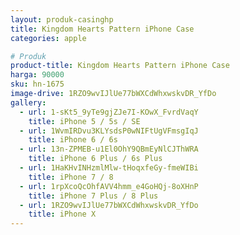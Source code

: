 ```yaml
---
layout: produk-casinghp
title: Kingdom Hearts Pattern iPhone Case
categories: apple

# Produk
product-title: Kingdom Hearts Pattern iPhone Case
harga: 90000
sku: hn-1675
image-drive: 1RZO9wvIJlUe77bWXCdWhxwskvDR_YfDo
gallery:
  - url: 1-sKt5_9yTe9gjZJe7I-KOwX_FvrdVaqY
    title: iPhone 5 / 5s / SE
  - url: 1WvmIRDvu3KLYsdsP0wNIFtUgVFmsgIqJ
    title: iPhone 6 / 6s
  - url: 13n-ZPMEB-u1El0OhY9QBmEyNlCJThWRA
    title: iPhone 6 Plus / 6s Plus
  - url: 1HaKHvINHzmlMlw-tHoqxfeGy-fmeWIBi
    title: iPhone 7 / 8
  - url: 1rpXcoQcOhfAVV4hmm_e4GoHQj-8oXHnP
    title: iPhone 7 Plus / 8 Plus
  - url: 1RZO9wvIJlUe77bWXCdWhxwskvDR_YfDo
    title: iPhone X
---
```

